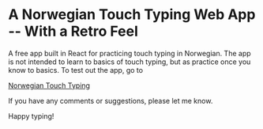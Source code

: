 # A Norwegian Touch Typing Web App -- With a Retro Feel

A free app built in React for practicing touch typing in Norwegian. 
The app is not intended to learn to basics of touch typing, but as practice once you know to basics. 
To test out the app, go to 

[Norwegian Touch Typing](https://ebbeberge.github.io/typing/)

If you have any comments or suggestions, please let me know.

Happy typing!
